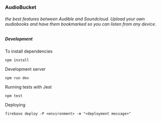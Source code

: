 ### AudioBucket 
###### the best features between Audible and Soundcloud. Upload your own audiobooks and have them bookmarked so you can listen from any device.

###### 

##### Development

To install dependencies

```shell
npm install
```

Development server
```shell
npm run dev
```

Running tests with Jest
```shell
npm test
```

Deploying

```shell
firebase deploy -P <environment> -m "<deployment message>"
```
